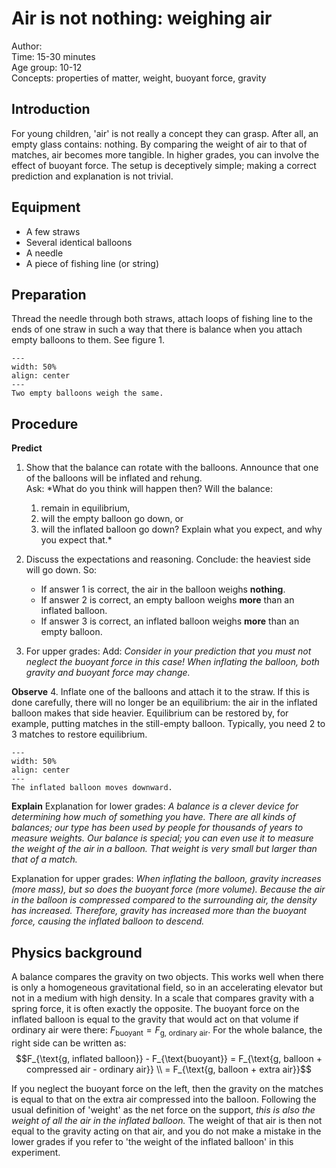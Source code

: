 

# Air is not nothing: weighing air


Author:     \
Time:	15-30 minutes  	\
Age group:	10-12\
Concepts:	properties of matter, weight, buoyant force, gravity

## Introduction
For young children, 'air' is not really a concept they can grasp. After all, an empty glass contains: nothing. By comparing the weight of air to that of matches, air becomes more tangible. In higher grades, you can involve the effect of buoyant force. The setup is deceptively simple; making a correct prediction and explanation is not trivial.

## Equipment
* A few straws
* Several identical balloons
* A needle 
* A piece of fishing line (or string)

## Preparation
Thread the needle through both straws, attach loops of fishing line to the ends of one straw in such a way that there is balance when you attach empty balloons to them. See figure 1.

```{figure} demo30_figure1.JPG
---
width: 50%
align: center
---
Two empty balloons weigh the same.
```



## Procedure
**Predict**
1. Show that the balance can rotate with the balloons. Announce that one of the balloons will be inflated and rehung.\
Ask: *What do you think will happen then? Will the balance: 
   1. remain in equilibrium, 
   2. will the empty balloon go down, or 
   3. will the inflated balloon go down? 
Explain what you expect, and why you expect that.*

2. Discuss the expectations and reasoning. Conclude: the heaviest side will go down. So:
   - If answer 1 is correct, the air in the balloon weighs **nothing**.
   - If answer 2 is correct, an empty balloon weighs **more** than an inflated balloon.
   - If answer 3 is correct, an inflated balloon weighs **more** than an empty balloon.

3. For upper grades: Add: *Consider in your prediction that you must not neglect the buoyant force in this case! When inflating the balloon, both gravity and buoyant force may change.*

**Observe**
4. Inflate one of the balloons and attach it to the straw. If this is done carefully, there will no longer be an equilibrium: the air in the inflated balloon makes that side heavier. Equilibrium can be restored by, for example, putting matches in the still-empty balloon. Typically, you need 2 to 3 matches to restore equilibrium.

```{figure} demo30_figure2.JPG
---
width: 50%
align: center
---
The inflated balloon moves downward.
```
**Explain**
Explanation for lower grades: *A balance is a clever device for determining how much of something you have. There are all kinds of balances; our type has been used by people for thousands of years to measure weights. Our balance is special; you can even use it to measure the weight of the air in a balloon. That weight is very small but larger than that of a match.*

Explanation for upper grades: *When inflating the balloon, gravity increases (more mass), but so does the buoyant force (more volume). Because the air in the balloon is compressed compared to the surrounding air, the density has increased. Therefore, gravity has increased more than the buoyant force, causing the inflated balloon to descend.*

## Physics background
A balance compares the gravity on two objects. This works well when there is only a homogeneous gravitational field, so in an accelerating elevator but not in a medium with high density. In a scale that compares gravity with a spring force, it is often exactly the opposite.
The buoyant force on the inflated balloon is equal to the gravity that would act on that volume if ordinary air were there: $F_{\text{buoyant}} = F_{\text{g, ordinary air}}$. For the whole balance, the right side can be written as:
$$F_{\text{g, inflated balloon}} - F_{\text{buoyant}} = F_{\text{g, balloon + compressed air - ordinary air}} \\ = F_{\text{g, balloon + extra air}}$$

If you neglect the buoyant force on the left, then the gravity on the matches is equal to that on the extra air compressed into the balloon. Following the usual definition of 'weight' as the net force on the support, *this is also the weight of all the air in the inflated balloon.* The weight of that air is then not equal to the gravity acting on that air, and you do not make a mistake in the lower grades if you refer to 'the weight of the inflated balloon' in this experiment.
